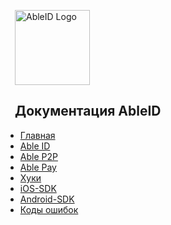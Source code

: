 <p style="margin-left: 15px;">
  <img src="/assets/logo.png" alt="AbleID Logo" width="120">
</p>

<h2 style="margin-left: 15px;">Документация AbleID</h2>

- [Главная](/)
- [Able ID](ableid.md)
- [Able P2P](p2p.md)
- [Able Pay](ablepay.md)
- [Хуки](hooks.md)
- [iOS-SDK](ios-sdk.md)
- [Android-SDK](android-sdk.md)
- [Коды ошибок](errors.md)

